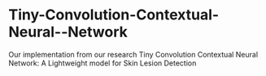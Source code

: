 # Tiny-Convolution-Contextual-Neural--Network
Our implementation from our research Tiny Convolution Contextual Neural Network: A Lightweight model for Skin Lesion Detection
